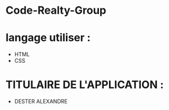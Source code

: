 # Code-Realty-Group
# langage utiliser :
- HTML 
- CSS

# TITULAIRE DE L'APPLICATION : 
 - DESTER ALEXANDRE 









